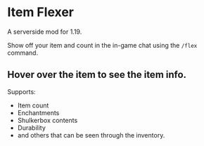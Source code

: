 # Item Flexer

A serverside mod for 1.19.

Show off your item and count in the in-game chat using the `/flex` command.

## Hover over the item to see the item info.
Supports:
- Item count
- Enchantments
- Shulkerbox contents
- Durability
- and others that can be seen through the inventory.
